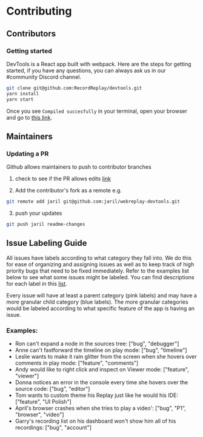 # Contributing

## Contributors

### Getting started

DevTools is a React app built with webpack. Here are the steps for getting started, if you have any questions, you can always ask us in our #community Discord channel.

```bash
git clone git@github.com:RecordReplay/devtools.git
yarn install
yarn start
```

Once you see `Compiled succesfully` in your terminal, open your browser and go to [this link](http://localhost:8080/recording/79f0cacd-727b-456d-8970-dbb4866ce6c7).

## Maintainers

### Updating a PR

Github allows maintainers to push to contributor branches

1. check to see if the PR allows edits [link](https://docs.github.com/en/github/collaborating-with-issues-and-pull-requests/allowing-changes-to-a-pull-request-branch-created-from-a-fork)

2. Add the contributor's fork as a remote e.g.

```bash
git remote add jaril git@github.com:jaril/webreplay-devtools.git
```

3. push your updates

```bash
git push jaril readme-changes
```

## Issue Labeling Guide

All issues have labels according to what category they fall into. We do this for ease of organizing and assigning issues as well as to keep track of high priority bugs that need to be fixed immediately.
Refer to the examples list below to see what some issues might be labeled.
You can find descriptions for each label in this [list](https://github.com/RecordReplay/devtools/issues/labels).

Every issue will have at least a parent category (pink labels) and may have a more granular child category (blue labels).
The more granular categories would be labeled according to what specific feature of the app is having an issue.

### **Examples:**

- Ron can't expand a node in the sources tree: ["bug", "debugger"]
- Anne can't fastforward the timeline on play mode: ["bug", "timeline"]
- Leslie wants to make it rain glitter from the screen when she hovers over comments in play mode: ["feature", "comments"]
- Andy would like to right click and inspect on Viewer mode: ["feature", "viewer"]
- Donna notices an error in the console every time she hovers over the source code: ["bug", "editor"]
- Tom wants to custom theme his Replay just like he would his IDE: ["feature", "UI Polish"]
- April's browser crashes when she tries to play a video': ["bug", "P1", "browser", "video"]
- Garry's recording list on his dashboard won't show him all of his recordings: ["bug", "account"]
